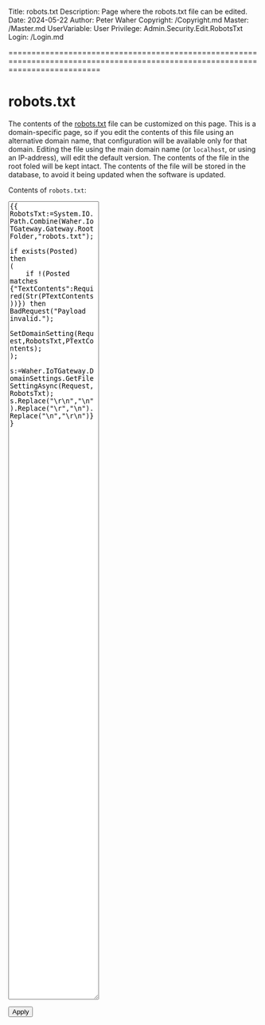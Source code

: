 Title: robots.txt
Description: Page where the robots.txt file can be edited.
Date: 2024-05-22
Author: Peter Waher
Copyright: /Copyright.md
Master: /Master.md
UserVariable: User
Privilege: Admin.Security.Edit.RobotsTxt
Login: /Login.md

================================================================================================================================

robots.txt
=============

The contents of the [robots.txt](https://www.robotstxt.org) file can be customized on this page. This is a domain-specific page, so
if you edit the contents of this file using an alternative domain name, that configuration will be available only for that domain.
Editing the file using the main domain name (or `localhost`, or using an IP-address), will edit the default version. The contents
of the file in the root foled will be kept intact. The contents of the file will be stored in the database, to avoid it being
updated when the software is updated.

<form action="EditRobots.md" method="post">

Contents of `robots.txt`:  
<textarea name="TextContents" style="min-height:40vh">{{
RobotsTxt:=System.IO.Path.Combine(Waher.IoTGateway.Gateway.RootFolder,"robots.txt");

if exists(Posted) then 
(
    if !(Posted matches {"TextContents":Required(Str(PTextContents))}) then BadRequest("Payload invalid.");
    SetDomainSetting(Request,RobotsTxt,PTextContents);
);

s:=Waher.IoTGateway.DomainSettings.GetFileSettingAsync(Request,RobotsTxt);
s.Replace("\r\n","\n").Replace("\r","\n").Replace("\n","\r\n")}}</textarea>

<button type="submit" class="posButton">Apply</button>
</form>
